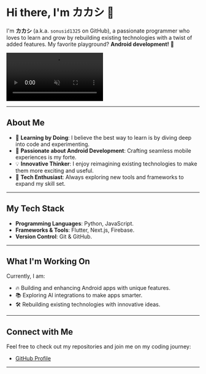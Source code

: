 # Hi there, I'm カカシ 👋

I'm **カカシ** (a.k.a. `sonusid1325` on GitHub), a passionate programmer who loves to learn and grow by rebuilding existing technologies with a twist of added features. My favorite playground? **Android development!** 🚀

<video autoplay loop muted width="50%">
  <source src="Main.mp4" type="video/mp4" >
  Your browser does not support the video tag.
</video>


---

## About Me
- 🌱 **Learning by Doing**: I believe the best way to learn is by diving deep into code and experimenting.
- 🤖 **Passionate about Android Development**: Crafting seamless mobile experiences is my forte.
- 💡 **Innovative Thinker**: I enjoy reimagining existing technologies to make them more exciting and useful.
- 🔧 **Tech Enthusiast**: Always exploring new tools and frameworks to expand my skill set.

---

## My Tech Stack
- **Programming Languages**: Python, JavaScript.
- **Frameworks & Tools**: Flutter, Next.js, Firebase.
- **Version Control**: Git & GitHub.
---

## What I'm Working On
Currently, I am:
- 🔥 Building and enhancing Android apps with unique features.
- 📚 Exploring AI integrations to make apps smarter.
- 🛠️ Rebuilding existing technologies with innovative ideas.

---

## Connect with Me
Feel free to check out my repositories and join me on my coding journey:
- [GitHub Profile](https://github.com/sonusid1325)

---